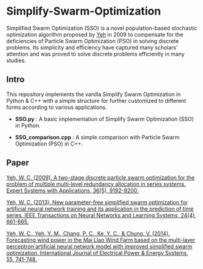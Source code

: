 # Simplify-Swarm-Optimization
Simplified Swarm Optimization (SSO) is a novel population-based stochastic optimization algorithm proposed by [Yeh](http://www.ie.nthu.edu.tw/p/406-1310-111509,r5910.php?Lang=en) in 2009 to compensate for the deficiencies of Particle Swarm Optimization (PSO) in solving discrete problems. Its simplicity and efficiency have captured many scholars’ attention and was proved to solve discrete problems efficiently in many studies.

## Intro
This repository implements the vanilla Simplify Swarm Optimization in Python & C++ with a simple structure for further customized to different forms according to various applications.

* **SSO.py** : A basic implementation of Simplify Swarm Optimization (SSO) in Python.

* **SSO_comparison.cpp** : A simple comparison with Particle Swarm Optimization (PSO) in C++.

## Paper
[Yeh, W. C. (2009). A two-stage discrete particle swarm optimization for the problem of multiple multi-level redundancy allocation in series systems. Expert Systems with Applications, 36(5), 9192-9200.](https://www.sciencedirect.com/science/article/pii/S0957417408008890)

[Yeh, W. C. (2013). New parameter-free simplified swarm optimization for artificial neural network training and its application in the prediction of time series. IEEE Transactions on Neural Networks and Learning Systems, 24(4), 661-665.](https://ieeexplore.ieee.org/abstract/document/6410433)

[Yeh, W. C., Yeh, Y. M., Chang, P. C., Ke, Y. C., & Chung, V. (2014). Forecasting wind power in the Mai Liao Wind Farm based on the multi-layer perceptron artificial neural network model with improved simplified swarm optimization. International Journal of Electrical Power & Energy Systems, 55, 741-748.](https://www.sciencedirect.com/science/article/pii/S0142061513004171)
